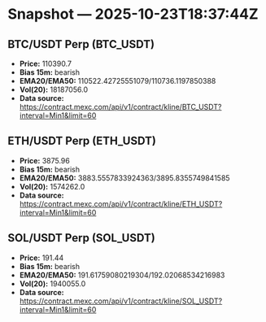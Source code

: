 # Snapshot — 2025-10-23T18:37:44Z

## BTC/USDT Perp (BTC_USDT)
- **Price:** 110390.7
- **Bias 15m:** bearish
- **EMA20/EMA50:** 110522.42725551079/110736.1197850388
- **Vol(20):** 18187056.0
- **Data source:** https://contract.mexc.com/api/v1/contract/kline/BTC_USDT?interval=Min1&limit=60

## ETH/USDT Perp (ETH_USDT)
- **Price:** 3875.96
- **Bias 15m:** bearish
- **EMA20/EMA50:** 3883.5557833924363/3895.8355749841585
- **Vol(20):** 1574262.0
- **Data source:** https://contract.mexc.com/api/v1/contract/kline/ETH_USDT?interval=Min1&limit=60

## SOL/USDT Perp (SOL_USDT)
- **Price:** 191.44
- **Bias 15m:** bearish
- **EMA20/EMA50:** 191.61759080219304/192.02068534216983
- **Vol(20):** 1940055.0
- **Data source:** https://contract.mexc.com/api/v1/contract/kline/SOL_USDT?interval=Min1&limit=60

